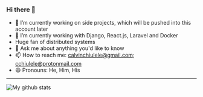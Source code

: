 ### Hi there 👋

<!--
**calvinchiulele/calvinchiulele** is a ✨ _special_ ✨ repository because its `README.md` (this file) appears on your GitHub profile.

Here are some ideas to get you started:

-->

- 🔭 I’m currently working on side projects, which will be pushed into this account later
- 🌱 I’m currently working with Django, React.js, Laravel and Docker
- Huge fan of distributed systems
- 💬 Ask me about anything you'd like to know
- 📫 How to reach me: calvinchiulele@gmail.com; cchiulele@protonmail.com
- 😄 Pronouns: He, Him, His

---

![My github stats](https://github-readme-stats.vercel.app/api?username=calvinchiulele&show_icons=true)
